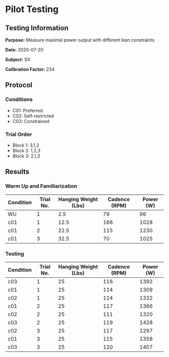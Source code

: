 # Pilot Testing
## Testing Information

**Purpose:** Measure maximal power output with different lean constraints

**Date:** 2020-07-20

**Subject:** SX

**Calibration Factor:** 234

## Protocol
### Conditions
- C01: Preferred
- C02: Self-restricted
- C03: Constrained

### Trial Order
- Block 1: 3,1,2 
- Block 2: 1,2,3
- Block 3: 2,1,3

## Results
### Warm Up and Familiarization
| Condition | Trial No. | Hanging Weight (Lbs) | Cadence (RPM) | Power  (W) |
| --- | --- | --- | --- | --- |
| WU | 1 | 2.5 | 79 | 96 |
| c01 | 1 | 12.5 | 166 | 1028 |
| c01 | 2 | 22.5 | 115 | 1230 |
| c01 | 3 | 32.5 | 70 | 1025 |

### Testing
| Condition | Trial No. | Hanging Weight (Lbs) | Cadence (RPM) | Power (W) |
| --- | --- | --- | --- | --- |
| c03 | 1 | 25 | 116 | 1392 |
| c01 | 1 | 25 | 114 | 1309 |
| c02 | 1 | 25 | 114 | 1332 |
| c01 | 2 | 25 | 117 | 1366 |
| c02 | 2 | 25 | 111 | 1320 |
| c03 | 2 | 25 | 119 | 1428 |
| c02 | 3 | 25 | 117 | 1297 |
| c01 | 3 | 25 | 115 | 1358 |
| c03 | 3 | 25 | 120 | 1407 |
